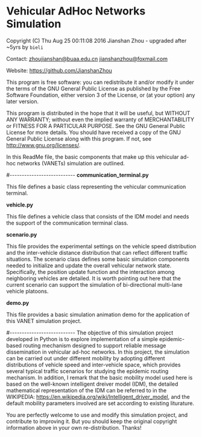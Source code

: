 # Vehicular AdHoc Networks Simulation
Copyright (C) Thu Aug 25 00:11:08 2016  Jianshan Zhou - upgraded after ~5yrs by `bieli`

Contact: zhoujianshan@buaa.edu.cn	jianshanzhou@foxmail.com

Website: <https://github.com/JianshanZhou>

This program is free software: you can redistribute
 it and/or modify it under the terms of
 the GNU General Public License as published
 by the Free Software Foundation,
 either version 3 of the License,
 or (at your option) any later version.
 
This program is distributed in the hope that it will be useful,
 but WITHOUT ANY WARRANTY;
 without even the implied warranty of MERCHANTABILITY
 or FITNESS FOR A PARTICULAR PURPOSE.
 See the GNU General Public License for more details.
 You should have received a copy of the GNU General Public License
 along with this program.
 If not, see <http://www.gnu.org/licenses/>.

In this ReadMe file, the basic components that make up this vehicular
 ad-hoc networks (VANETs) simulation are outlined.
 
#---------------------------
**communication_terminal.py**

  This file defines a basic class representing the vehicular communication terminal.

**vehicle.py**

  This file defines a vehicle class that consists of the IDM model and needs the support of the communication terminal class.

**scenario.py**

  This file provides the experimental settings on the vehicle speed distribution and the inter-vehicle distance distribution that can reflect different traffic situations. The scenario class defines some basic simulation components needed to initialize and update the overall vehicular network state. Specifically, the position update function and the interaction among neighboring vehicles are detailed. It is worth pointing out here that the current scenario can support the simulation of bi-directional multi-lane vehicle platoons.

**demo.py**

  This file provides a basic simulation animation demo for the application of this VANET simulation project.     

#---------------------------
The objective of this simulation project developed in Python is to explore implementation of a simple epidemic-based routing mechanism designed to support reliable message dissemination in vehicular ad-hoc networks. In this project, the simulation can be carried out under different mobility by adopting different distributions of vehicle speed and inter-vehicle space, which provides several typical traffic scenarios for studying the epidemic routing mechanism. In addition, I remark that the basic mobility model used here is based on the well-known intelligent dreiver model (IDM), the detailed mathematical representation of the IDM can be referred to in the WIKIPEDIA: https://en.wikipedia.org/wiki/Intelligent_driver_model, and the default mobility parameters involved are set according to existing liturature.

You are perfectly welcome to use and modify this simulation project, and contribute to improving it. But you should keep the original copyright information above in your own re-distribution. Thanks!
